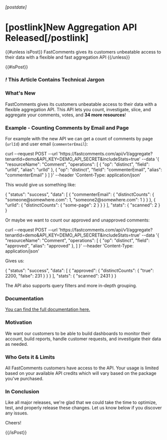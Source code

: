 ###### [postdate]
# [postlink]New Aggregation API Released[/postlink]

{{#unless isPost}}
FastComments gives its customers unbeatable access to their data with a flexible and fast aggregation API
{{/unless}}

{{#isPost}}

### <i class="circle">!</i> This Article Contains Technical Jargon

### What's New

FastComments gives its customers unbeatable access to their data with a flexible aggregation API. This API lets you count, investigate, slice, and aggregate
your comments, votes, and **34 more resources**!

### Example - Counting Comments by Email and Page

For example with the new API we can get a count of comments by page (`urlId`) and user email (`commenterEmail`):  

<div class="code">  curl --request POST --url 'https://fastcomments.com/api/v1/aggregate?tenantId=demo&API_KEY=DEMO_API_SECRET&includeStats=true' --data '{
    "resourceName": "Comment",
    "operations": [
        { "op": "distinct", "field": "urlId", "alias": "urlId" },
        { "op": "distinct", "field": "commenterEmail", "alias": "commenterEmail" }
    ]
}' --header 'Content-Type: application/json'
</div>

This would give us something like:

<div class="code">  {
    "status": "success",
    "data": [
        {
            "commenterEmail": {
                "distinctCounts": {
                    "someone@somewhere.com": 1,
                    "someone2@somewhere.com": 1
                }
            }
        },
        {
            "urlId": {
                "distinctCounts": {
                    "some-page": 2
                }
            }
        }
    ],
    "stats": { "scanned": 2 }
}
</div>

Or maybe we want to count our approved and unapproved comments:

<div class="code">  curl --request POST --url 'https://fastcomments.com/api/v1/aggregate?tenantId=demo&API_KEY=DEMO_API_SECRET&includeStats=true' --data '{
    "resourceName": "Comment",
    "operations": [
        { "op": "distinct", "field": "approved", "alias": "approved" },
    ]
}' --header 'Content-Type: application/json'
</div>

Gives us:

<div class="code">  {
    "status": "success",
    "data": [
        {
            "approved": { "distinctCounts": { "true": 2200, "false": 231 } }
        }
    ],
    "stats": { "scanned": 2431 }
}
</div>

The API also supports query filters and more in-depth grouping.

### Documentation

[You can find the full documentation here.](https://docs.fastcomments.com/guide-api.html#aggregate-post)

### Motivation

We want our customers to be able to build dashboards to monitor their account, build reports, handle customer requests, and investigate their data as needed.

### Who Gets it & Limits

All FastComments customers have access to the API. Your usage is limited based on your available API credits which will vary based
on the package you've purchased.

### In Conclusion

Like all major releases, we're glad that we could take the time to optimize, test, and properly release these changes. Let us know
below if you discover any issues.

Cheers!

{{/isPost}}
